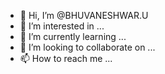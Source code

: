 - 👋 Hi, I’m @BHUVANESHWAR.U
- 👀 I’m interested in ...
- 🌱 I’m currently learning ...
- 💞️ I’m looking to collaborate on ...
- 📫 How to reach me ...

<!---
BHUVANESHWARU/BHUVANESHWARU is a ✨ special ✨ repository because its `README.md` (this file) appears on your GitHub profile.
You can click the Preview link to take a look at your changes.
--->
